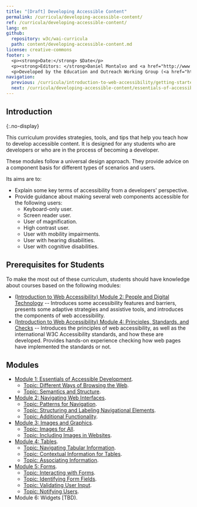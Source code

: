 ```yaml
---
title: "[Draft] Developing Accessible Content"
permalink: /curricula/developing-accessible-content/
ref: /curricula/developing-accessible-content/
lang: en
github:
  repository: w3c/wai-curricula
  path: content/developing-accessible-content.md
license: creative-commons
footer: >
  <p><strong>Date:</strong> $Date</p>
  <p><strong>Editors: </strong>Daniel Montalvo and <a href="http://www.w3.org/People/shadi/">Shadi Abou-Zahra</a>. Contributors: <a href="https://www.w3.org/WAI/EO/EOWG-members">EOWG Participants</a>. </p>
  <p>Developed by the Education and Outreach Working Group (<a href="http://www.w3.org/WAI/EO/">EOWG</a>). Developed with support from the <a href="https://www.w3.org/WAI/about/projects/wai-guide/">WAI-Guide Project</a> funded by the European Commission (EC) under the Horizon 2020 program (Grant Agreement 822245).</p>
navigation:
  previous: /curricula/introduction-to-web-accessibility/getting-started-with-accessibility/
  next: /curricula/developing-accessible-content/essentials-of-accessible-development/
---
```


## Introduction
{:.no-display}

This curriculum provides strategies, tools, and tips that help you teach how to develop accessible content. It is designed for any students who are developers or who are in the process of becoming a developer.

These modules follow a universal design approach. They provide advice on a component basis for different types of scenarios and users.

Its aims are to:

* Explain some key terms of accessibility from a developers' perspective.
* Provide guidance about making several web components accessible for the following users:
  * Keyboard-only user.
  * Screen reader user.
  * User of magnification.
  * High contrast user.
  * User with mobility impairments.
  * User with hearing disabilities.
  * User with cognitive disabilities.
  
## Prerequisites for Students

To make the most out of these curriculum, students should have knowledge about courses based on the following modules:

-   [(Introduction to Web Accessibility) Module 2: People and Digital Technology](/curricula/introduction-to-web-accessibility/people-and-digital-technology/) -- Introduces some accessibility features and barriers, presents some adaptive strategies and assistive tools, and introduces the components of web accessibility.
-   [(Introduction to Web Accessibility) Module 4: Principles, Standards, and Checks](/curricula/introduction-to-web-accessibility/principles-standards-and-checks/) -- Introduces the principles of web accessibility, as well as the international W3C Accessibility standards, and how these are developed. Provides hands-on experience checking how web pages have implemented the standards or not.

## Modules

* [Module 1: Essentials of Accessible Development](/curricula/developing-accessible-content/essentials-of-accessible-development/).
  * [Topic: Different Ways of Browsing the Web](/curricula/developing-accessible-content/essentials-of-accessible-development/#topic-different-ways-of-browsing-the-web).
  * [Topic: Semantics and Structure](/curricula/developing-accessible-content/essentials-of-accessible-development/#topic-semantics-and-structure).
* [Module 2: Navigating Web Interfaces](/curricula/developing-accessible-content/navigating-web-interfaces/).
  * [Topic: Patterns for Navigation](/curricula/developing-accessible-content/navigating-web-interfaces/#topic-patterns-for-navigation).
  * [Topic: Structuring and Labeling Navigational Elements](/curricula/developing-accessible-content/navigating-web-interfaces/#topic-structuring-and-labeling-navigational-elements).
  * [Topic: Additional Functionality](/curricula/developing-accessible-content/navigating-web-interfaces/#topic-additional-functionality).
* [Module 3: Images and Graphics](/curricula/developing-accessible-content/images-and-graphics/).
  * [Topic: Images for All](/curricula/developing-accessible-content/images-and-graphics/#topic-images-for-all).
  * [Topic: Including Images in Websites](/curricula/developing-accessible-content/images-and-graphics/#topic-including-images-in-websites).
* [Module 4: Tables](/curricula/developing-accessible-content/tables/).
  * [Topic: Navigating Tabular Information](/curricula/developing-accessible-content/tables/#topic-navigating-tabular-information).
  * [Topic: Contextual Information for Tables](/curricula/developing-accessible-content/tables/#topic-contextual-information-for-tables).
  * [Topic: Associating Information](/curricula/developing-accessible-content/tables/#topic-associating-information).
* [Module 5: Forms](/curricula/developing-accessible-content/forms/).
  * [Topic: Interacting with Forms](/curricula/developing-accessible-content/forms/#topic-interacting-with-forms).
  * [Topic: Identifying Form Fields](/curricula/developing-accessible-content/forms/#topic-identifying-form-fields).
  * [Topic: Validating User Input](/curricula/developing-accessible-content/forms/#topic-validating-user-input).
  * [Topic: Notifying Users](/curricula/developing-accessible-content/forms/#topic-notifying-users).
* Module 6: Widgets [TBD).

